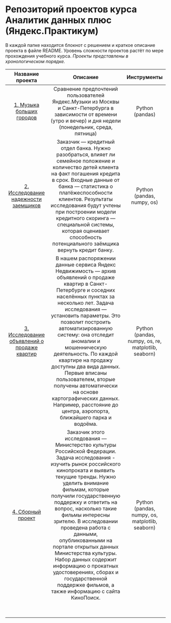 # Репозиторий проектов курса Аналитик данных плюс (Яндекс.Практикум)
В каждой папке находится блокнот с решением и краткое описание проекта в файле README. Уровень сложности проектов растёт по мере прохождения учебного курса. *Проекты представлены в хронологическом порядке.*


| Название проекта        | Описание  | Инструменты |
| :--------------------: | :---------------------: |:---------------------------:|
| [1. Музыка больших городов](https://github.com/galilluya/Data_analyst/blob/main/Yandex_music/Yandex_music.ipynb) | Сравнение предпочтений пользователей Яндекс.Музыки из Москвы и Санкт-Петербурга в зависимости от времени (утро и вечер) и дня недели (понедельник, среда, пятница) | Python (pandas) |
| [2. Исследование надежности заемщиков](https://github.com/galilluya/Data_analyst/blob/main/2.%20Предобработка%20данных/Credit_reliability%20.ipynb) | Заказчик — кредитный отдел банка. Нужно разобраться, влияет ли семейное положение и количество детей клиента на факт погашения кредита в срок. Входные данные от банка — статистика о платёжеспособности клиентов. Результаты исследования будут учтены при построении модели кредитного скоринга — специальной системы, которая оценивает способность потенциального заёмщика вернуть кредит банку.| Python (pandas, numpy, os)
| [3. Исследование объявлений о продаже квартир](https://github.com/galilluya/Data_analyst/blob/main/3.%20Исследовательский%20анализ%20данных/Real_estate.ipynb) | В нашем распоряжении данные сервиса Яндекc Недвижимость — архив объявлений о продаже квартир в Санкт-Петербурге и соседних населённых пунктах за несколько лет. Задача исследования — установить параметры. Это позволит построить автоматизированную систему: она отследит аномалии и мошенническую деятельность. По каждой квартире на продажу доступны два вида данных. Первые вписаны пользователем, вторые получены автоматически на основе картографических данных. Например, расстояние до центра, аэропорта, ближайшего парка и водоёма.  | Python (pandas, numpy, os, re, matplotlib, seaborn) |
| [4. Сборный проект](https://github.com/galilluya/Data_analyst/blob/main/4.%20Сборный%20проект/mkrf.ipynb) | Заказчик этого исследования — Министерство культуры Российской Федерации. Задача исследования - изучить рынок российского кинопроката и выявить текущие тренды. Нужно уделить внимание фильмам, которые получили государственную поддержку и ответить на вопрос, насколько такие фильмы интересны зрителю. В исследовании проведена работа с данными, опубликованными на портале открытых данных Министерства культуры. Набор данных содержит информацию о прокатных удостоверениях, сборах и государственной поддержке фильмов, а также информацию с сайта КиноПоиск. | Python (pandas, numpy, os, matplotlib, seaborn) |
|  |  |  |
|  |  |  |
|  |  |  |
|  |  |  |
|  |  |  |
|  |  |  |
|  |  |  |
|  |  |  |

